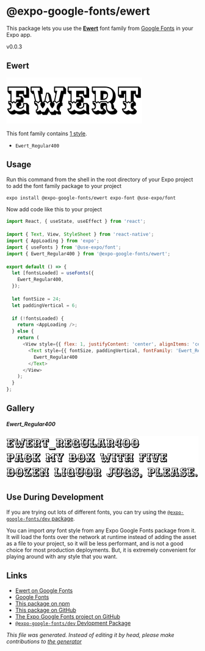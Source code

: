 # @expo-google-fonts/ewert

This package lets you use the [**Ewert**](https://fonts.google.com/specimen/Ewert) font family from [Google Fonts](https://fonts.google.com/) in your Expo app.

v0.0.3

## Ewert

![Ewert](./font-family.png)

This font family contains [1 style](#gallery).

- `Ewert_Regular400`

## Usage

Run this command from the shell in the root directory of your Expo project to add the font family package to your project
```sh
expo install @expo-google-fonts/ewert expo-font @use-expo/font
```

Now add code like this to your project
```js
import React, { useState, useEffect } from 'react';

import { Text, View, StyleSheet } from 'react-native';
import { AppLoading } from 'expo';
import { useFonts } from '@use-expo/font';
import { Ewert_Regular400 } from '@expo-google-fonts/ewert';

export default () => {
  let [fontsLoaded] = useFonts({
    Ewert_Regular400,
  });

  let fontSize = 24;
  let paddingVertical = 6;

  if (!fontsLoaded) {
    return <AppLoading />;
  } else {
    return (
      <View style={{ flex: 1, justifyContent: 'center', alignItems: 'center' }}>
        <Text style={{ fontSize, paddingVertical, fontFamily: 'Ewert_Regular400' }}>
          Ewert_Regular400
        </Text>
      </View>
    );
  }
};

```

## Gallery

##### Ewert_Regular400
![Ewert_Regular400](./e2a4aed1fe4d33019eb7c6a9273a251e7f28ac19b2820f61ef61329d32cb89a8.ttf.png)


## Use During Development

If you are trying out lots of different fonts, you can try using the [`@expo-google-fonts/dev` package](https://www.npmjs.com/package/@expo-google-fonts/dev).

You can import *any* font style from any Expo Google Fonts package from it. It will load the fonts
over the network at runtime instead of adding the asset as a file to your project, so it will be 
less performant, and is not a good choice for most production deployments. But, it is extremely convenient
for playing around with any style that you want.

## Links

- [Ewert on Google Fonts](https://fonts.google.com/specimen/Ewert)
- [Google Fonts](https://fonts.google.com/)
- [This package on npm](https://www.npmjs.com/package/@expo-google-fonts/ewert)
- [This package on GitHub](https://github.com/expo/google-fonts/tree/master/font-packages/ewert)
- [The Expo Google Fonts project on GitHub](https://github.com/expo/google-fonts)
- [`@expo-google-fonts/dev` Devlopment Package](https://github.com/expo/google-fonts/tree/master/font-packages/dev)


*This file was generated. Instead of editing it by head, please make contributions to [the generator](https://github.com/expo/google-fonts/tree/master/packages/generator)*
